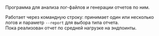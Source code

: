 Программа для анализа лог-файлов и генерации отчетов по ним.

Работает через командную строку: принимает один или несколько логов и параметр `--report` для выбора типа отчета.  
Пока реализован отчет по средней нагрузке на эндпоинты.
